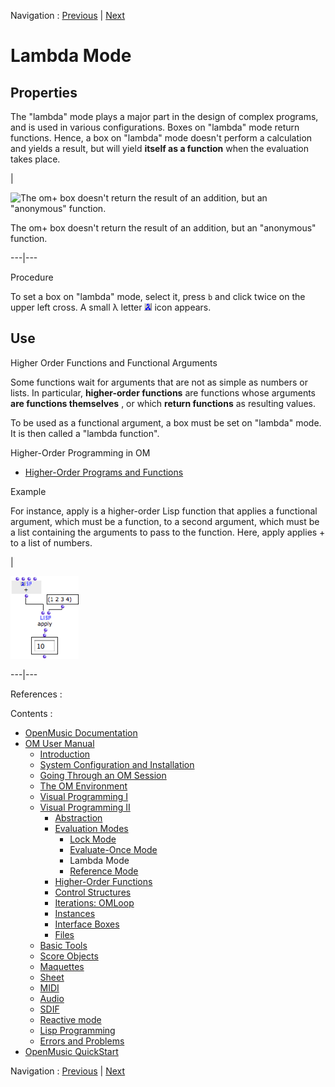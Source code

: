 
Navigation : [Previous](EvOnceMode "page précédente\(Evaluate-Once
Mode\)") | [Next](RefMode "Next\(Reference Mode\)")

# Lambda Mode

## Properties

The "lambda" mode plays a major part in the design of complex programs, and is
used in various configurations. Boxes on "lambda" mode return functions.
Hence, a box on "lambda" mode doesn't perform a calculation and yields a
result, but will yield **itself as a function** when the evaluation takes
place.

|

![The om+ box doesn't return the result of an addition, but an "anonymous"
function.](../res/basiclamda.png)

The om+ box doesn't return the result of an addition, but an "anonymous"
function.  
  
---|---  
  
Procedure

To set a box on "lambda" mode, select it, press `b` and click twice on the
upper left cross. A small λ letter ![](../res/lambdaicon_icon.png) icon
appears.

## Use

Higher Order Functions and Functional Arguments

Some functions wait for arguments that are not as simple as numbers or lists.
In particular, **higher-order functions** are functions whose arguments **are
functions themselves** , or which **return functions** as resulting values.

To be used as a functional argument, a box must be set on "lambda" mode. It is
then called a "lambda function".

Higher-Order Programming in OM

  * [Higher-Order Programs and Functions](HighOrder)

Example

For instance, apply is a higher-order Lisp function that applies a functional
argument, which must be a function, to a second argument, which must be a list
containing the arguments to pass to the function. Here, apply applies + to a
list of numbers.

|

![](../res/apply1.png)  
  
---|---  
  
References :

Contents :

  * [OpenMusic Documentation](OM-Documentation)
  * [OM User Manual](OM-User-Manual)
    * [Introduction](00-Contents)
    * [System Configuration and Installation](Installation)
    * [Going Through an OM Session](Goingthrough)
    * [The OM Environment](Environment)
    * [Visual Programming I](BasicVisualProgramming)
    * [Visual Programming II](AdvancedVisualProgramming)
      * [Abstraction](Abstraction)
      * [Evaluation Modes](EvalModes)
        * [Lock Mode](LockMode)
        * [Evaluate-Once Mode](EvOnceMode)
        * Lambda Mode
        * [Reference Mode](RefMode)
      * [Higher-Order Functions](HighOrder)
      * [Control Structures](Control)
      * [Iterations: OMLoop](OMLoop)
      * [Instances](Instances)
      * [Interface Boxes](InterfaceBoxes)
      * [Files](Files)
    * [Basic Tools](BasicObjects)
    * [Score Objects](ScoreObjects)
    * [Maquettes](Maquettes)
    * [Sheet](Sheet)
    * [MIDI](MIDI)
    * [Audio](Audio)
    * [SDIF](SDIF)
    * [Reactive mode](Reactive)
    * [Lisp Programming](Lisp)
    * [Errors and Problems](errors)
  * [OpenMusic QuickStart](QuickStart-Chapters)

Navigation : [Previous](EvOnceMode "page précédente\(Evaluate-Once
Mode\)") | [Next](RefMode "Next\(Reference Mode\)")

